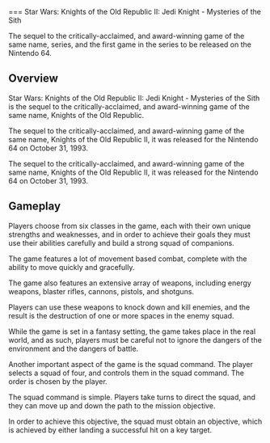 
===
Star Wars: Knights of the Old Republic II: Jedi Knight - Mysteries of the Sith

The sequel to the critically-acclaimed, and award-winning game of the same name, series, and the first game in the series to be released on the Nintendo 64.

## Overview

Star Wars: Knights of the Old Republic II: Jedi Knight - Mysteries of the Sith is the sequel to the critically-acclaimed, and award-winning game of the same name, Knights of the Old Republic.  
  

The sequel to the critically-acclaimed, and award-winning game of the same name, Knights of the Old Republic II, it was released for the Nintendo 64 on October 31, 1993.  
  
The sequel to the critically-acclaimed, and award-winning game of the same name, Knights of the Old Republic II, it was released for the Nintendo 64 on October 31, 1993.  
  

## Gameplay

Players choose from six classes in the game, each with their own unique strengths and weaknesses, and in order to achieve their goals they must use their abilities carefully and build a strong squad of companions.  
  
The game features a lot of movement based combat, complete with the ability to move quickly and gracefully.  
  
The game also features an extensive array of weapons, including energy weapons, blaster rifles, cannons, pistols, and shotguns.   
   
Players can use these weapons to knock down and kill enemies, and the result is the destruction of one or more spaces in the enemy squad.   
  

While the game is set in a fantasy setting, the game takes place in the real world, and as such, players must be careful not to ignore the dangers of the environment and the dangers of battle.  
  
 Another important aspect of the game is the squad command. The player selects a squad of four, and controls them in the squad command. The order is chosen by the player.  
   
The squad command is simple. Players take turns to direct the squad, and they can move up and down the path to the mission objective.  
  
In order to achieve this objective, the squad must obtain an objective, which is achieved by either landing a successful hit on a key target.  
